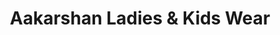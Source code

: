 ---
title: "Aakarshan Ladies & Kids Wear"
url: /hyderabad/aakarshan-ladies-and-kids-wear/
shop: clothes
---